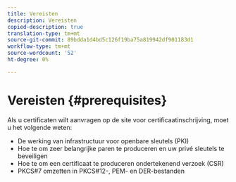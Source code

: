 ```yaml
---
title: Vereisten
description: Vereisten
copied-description: true
translation-type: tm+mt
source-git-commit: 89bdda1d4bd5c126f19ba75a819942df901183d1
workflow-type: tm+mt
source-wordcount: '52'
ht-degree: 0%

---
```



# Vereisten {#prerequisites}

Als u certificaten wilt aanvragen op de site voor certificaatinschrijving, moet u het volgende weten:

* De werking van infrastructuur voor openbare sleutels (PKI)
* Hoe te om zeer belangrijke paren te produceren en uw privé sleutels te beveiligen
* Hoe te om een certificaat te produceren ondertekenend verzoek (CSR)
* PKCS#7 omzetten in PKCS#12-, PEM- en DER-bestanden